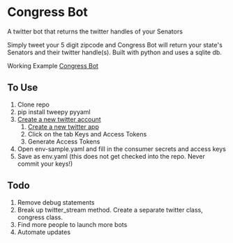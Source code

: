 # Congress Bot
A twitter bot that returns the twitter handles of your Senators

Simply tweet your 5 digit zipcode and Congress Bot will return your state's Senators and their twitter handle(s). 
Built with python and uses a sqlite db.

Working Example [Congress Bot](https://twitter.com/congress_bot)

## To Use

1. Clone repo
2. pip install tweepy pyyaml
3. [Create a new twitter account](https://twitter.com/signup)
   1. [Create a new twitter app](dev.twitter.com)
   2. Click on the tab Keys and Access Tokens
   3. Generate Access Tokens
4. Open env-sample.yaml and fill in the consumer secrets and access keys 
5. Save as env.yaml (this does not get checked into the repo. Never commit your keys!)


## Todo
1. Remove debug statements
2. Break up twitter_stream method. Create a separate twitter class, congress class.
3. Find more people to launch more bots
4. Automate updates 

